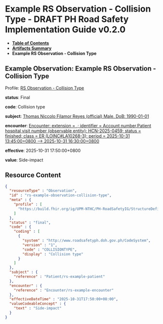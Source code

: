 # Example RS Observation - Collision Type - DRAFT PH Road Safety Implementation Guide v0.2.0

* [**Table of Contents**](toc.md)
* [**Artifacts Summary**](artifacts.md)
* **Example RS Observation - Collision Type**

## Example Observation: Example RS Observation - Collision Type

Profile: [RS Observation - Collision Type](StructureDefinition-rs-observation-collision-type.md)

**status**: Final

**code**: Collision type

**subject**: [Thomas Niccolo Filamor Reyes (official) Male, DoB: 1990-01-01](Patient-rs-example-patient.md)

**encounter**: [Encounter: extension = ,; identifier = Account number,Patient hospital visit number (observable entity): HCN-2025-0459; status = finished; class = ER (LOINC#LA10268-3); period = 2025-10-31 13:45:00+0800 --> 2025-10-31 16:30:00+0800](Encounter-rs-example-encounter.md)

**effective**: 2025-10-31 17:50:00+0800

**value**: Side-impact



## Resource Content

```json
{
  "resourceType" : "Observation",
  "id" : "rs-example-observation-collision-type",
  "meta" : {
    "profile" : [
      "https://build.fhir.org/ig/UPM-NTHC/PH-RoadSafetyIG/StructureDefinition/rs-observation-collision-type"
    ]
  },
  "status" : "final",
  "code" : {
    "coding" : [
      {
        "system" : "http://www.roadsafetyph.doh.gov.ph/CodeSystem",
        "version" : "1",
        "code" : "COLLISIONTYPE",
        "display" : "Collision type"
      }
    ]
  },
  "subject" : {
    "reference" : "Patient/rs-example-patient"
  },
  "encounter" : {
    "reference" : "Encounter/rs-example-encounter"
  },
  "effectiveDateTime" : "2025-10-31T17:50:00+08:00",
  "valueCodeableConcept" : {
    "text" : "Side-impact"
  }
}

```
